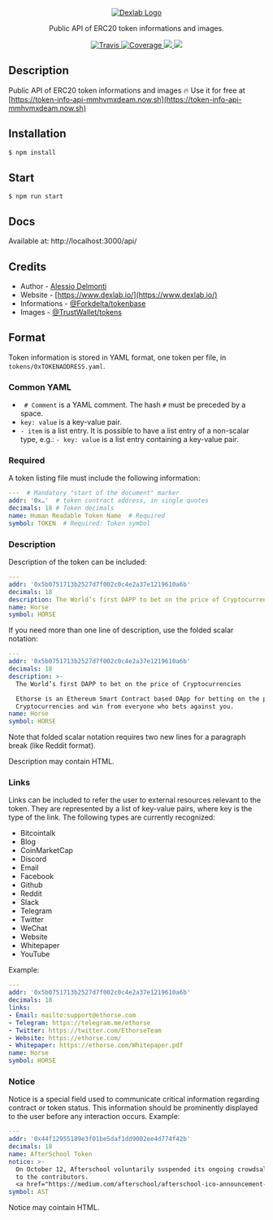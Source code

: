 <p align="center">
  <a href="https://www.dexlab.io/" target="blank"><img src="https://www.dexlab.io/static/DEXEX-logo.227b875e.png" alt="Dexlab Logo" /></a>
</p>


 <p align="center">Public API of ERC20 token informations and images.</p>

<p align="center">
    <a href="https://travis-ci.org/dexlab-io/tokens-info-api">
      <img src="https://travis-ci.org/dexlab-io/tokens-info-api.svg?branch=master" alt="Travis" />
    </a>
    <a href="https://coveralls.io/github/nestjs/nest?branch=master">
      <img src="https://coveralls.io/repos/github/nestjs/nest/badge.svg?branch=master#2" alt="Coverage" />
    </a>
    <a href="http://hits.dwyl.io/dexlab-io/tokens-info-api">
      <img src="http://hits.dwyl.io/dexlab-io/tokens-info-api.svg"/>
    </a>
    <a href="https://greenkeeper.io/">
      <img src="https://badges.greenkeeper.io/dexlab-io/tokens-info-api.svg"/>
    </a>
</p>

## Description
Public API of ERC20 token informations and images 🔥
Use it for free at [https://token-info-api-mmhvmxdeam.now.sh](https://token-info-api-mmhvmxdeam.now.sh)

## Installation

```bash
$ npm install
```

## Start

```
$ npm run start
```

## Docs

Available at: http://localhost:3000/api/

## Credits

- Author - [Alessio Delmonti](https://github.com/Alexintosh)
- Website - [https://www.dexlab.io/](https://www.dexlab.io/)
- Informations - [@Forkdelta/tokenbase](https://github.com/forkdelta/tokenbase)
- Images - [@TrustWallet/tokens](https://github.com/TrustWallet/tokens)

## Format
Token information is stored in YAML format, one token per file, in `tokens/0xTOKENADDRESS.yaml`.

### Common YAML
* ` # Comment` is a YAML comment. The hash `#` must be preceded by a space.
* `key: value` is a key-value pair.
* `- item` is a list entry. It is possible to have a list entry of a non-scalar type, e.g.: `- key: value` is a list entry containing a key-value pair.

### Required
A token listing file must include the following information:

```yaml
---  # Mandatory "start of the document" marker
addr: '0x…'  # token contract address, in single quotes
decimals: 18 # Token decimals
name: Human Readable Token Name  # Required
symbol: TOKEN  # Required: Token symbol
```

### Description
Description of the token can be included:

```yaml
---
addr: '0x5b0751713b2527d7f002c0c4e2a37e1219610a6b'
decimals: 18
description: The World’s first DAPP to bet on the price of Cryptocurrencies
name: Horse
symbol: HORSE
````

If you need more than one line of description, use the folded scalar notation:
```yaml
---
addr: '0x5b0751713b2527d7f002c0c4e2a37e1219610a6b'
decimals: 18
description: >-
  The World’s first DAPP to bet on the price of Cryptocurrencies

  Ethorse is an Ethereum Smart Contract based DApp for betting on the price of
  Cryptocurrencies and win from everyone who bets against you.
name: Horse
symbol: HORSE
````
Note that folded scalar notation requires two new lines for a paragraph break (like Reddit format).

Description may contain HTML.

### Links
Links can be included to refer the user to external resources relevant to the token. They are represented by a list of key-value pairs, where key is the type of the link. The following types are currently recognized:
- Bitcointalk
- Blog
- CoinMarketCap
- Discord
- Email
- Facebook
- Github
- Reddit
- Slack
- Telegram
- Twitter
- WeChat
- Website
- Whitepaper
- YouTube

Example:
```yaml
---
addr: '0x5b0751713b2527d7f002c0c4e2a37e1219610a6b'
decimals: 18
links:
- Email: mailto:support@ethorse.com
- Telegram: https://telegram.me/ethorse
- Twitter: https://twitter.com/EthorseTeam
- Website: https://ethorse.com/
- Whitepaper: https://ethorse.com/Whitepaper.pdf
name: Horse
symbol: HORSE
```

### Notice
Notice is a special field used to communicate critical information regarding contract or token status. This information should be prominently displayed to the user before any interaction occurs.
Example:
```yaml
---
addr: '0x44f12955189e3f01be5daf1dd9002ee4d774f42b'
decimals: 18
name: AfterSchool Token
notice: >-
  On October 12, Afterschool voluntarily suspended its ongoing crowdsale and will be returning all pledged ETH
  to the contributors.
  <a href="https://medium.com/afterschool/afterschool-ico-announcement-4c36b5ee45da">Read the announcement.</a>
symbol: AST
```
Notice may cointain HTML.